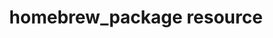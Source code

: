 ---
resource_reference: true
common_resource_functionality_multiple_packages: true
properties_multiple_packages: true
resources_common_guards: true
resources_common_notification: true
resources_common_properties: true
title: homebrew_package resource
resource: homebrew_package
aliases:
- "/resource_homebrew_package.html"
menu:
  infra:
    title: homebrew_package
    identifier: chef_infra/cookbook_reference/resources/homebrew_package homebrew_package
    parent: chef_infra/cookbook_reference/resources
resource_description_list:
- markdown: Use the **homebrew_package** resource to manage packages for the macOS
    platform.
- note:
    markdown: Starting with Chef Infra Client 16 the homebrew resource now accepts
      an array of packages for installing multiple packages at once.
- notes_resource_based_on_package: true
resource_new_in: '12.0'
syntax_full_code_block: |-
  homebrew_package 'name' do
    homebrew_user      String, Integer
    options            String, Array
    package_name       String, Array
    source             String
    timeout            String, Integer
    version            String, Array
    action             Symbol # defaults to :install if not specified
  end
syntax_properties_list: 
syntax_full_properties_list:
- "`homebrew_package` is the resource."
- "`name` is the name given to the resource block."
- "`action` identifies which steps Chef Infra Client will take to bring the node into
  the desired state."
- "`homebrew_user`, `options`, `package_name`, `source`, `timeout`, and `version`
  are the properties available to this resource."
actions_list:
  :install:
    markdown: Default. Install a package. If a version is specified, install the specified
      version of the package.
  :nothing:
    shortcode: resources_common_actions_nothing.md
  :purge:
    markdown: Purge a package. This action typically removes the configuration files
      as well as the package.
  :remove:
    markdown: Remove a package.
  :upgrade:
    markdown: Install a package and/or ensure that a package is the latest version.
properties_list:
- property: homebrew_user
  ruby_type: String, Integer
  required: false
  description_list:
  - markdown: 'The name or uid of the Homebrew owner to be used by Chef Infra Client
      when executing a command.


      Chef Infra Client, by default, will attempt to execute a Homebrew

      command as the owner of `/usr/local/bin/brew`. If that executable

      does not exist, Chef Infra Client will attempt to find the user by

      executing `which brew`. If that executable cannot be found, Chef

      Infra Client will print an error message:

      `Could not find the "brew" executable in /usr/local/bin or anywhere on the path.`.

      Use the `homebrew_user` attribute to specify the Homebrew owner for

      situations where Chef Infra Client cannot automatically detect the

      correct owner.'
- property: options
  ruby_type: String, Array
  required: false
  description_list:
  - markdown: One (or more) additional command options that are passed to the command.
- property: package_name
  ruby_type: String, Array
  required: false
  description_list:
  - markdown: An optional property to set the package name if it differs from the
      resource block's name.
- property: source
  ruby_type: String
  required: false
  description_list:
  - markdown: The optional path to a package on the local file system.
- property: timeout
  ruby_type: String, Integer
  required: false
  description_list:
  - markdown: The amount of time (in seconds) to wait before timing out.
- property: version
  ruby_type: String, Array
  required: false
  description_list:
  - markdown: The version of a package to be installed or upgraded.
examples: |
  **Install a package**:

  ```ruby
  homebrew_package 'git'
  ```

  **Install multiple packages at once**:

  ```ruby
  homebrew_package %w(git fish ruby)
  ```

  **Specify the Homebrew user with a UUID**

  ```ruby
  homebrew_package 'git' do
    homebrew_user 1001
  end
  ```

  **Specify the Homebrew user with a string**:

  ```ruby
  homebrew_package 'vim' do
    homebrew_user 'user1'
  end
  ```
---